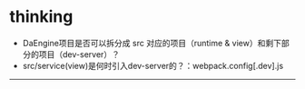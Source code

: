 # thinking

- DaEngine项目是否可以拆分成 src 对应的项目（runtime & view）和剩下部分的项目（dev-server）？
- src/service(view)是何时引入dev-server的？：webpack.config[.dev].js

---

